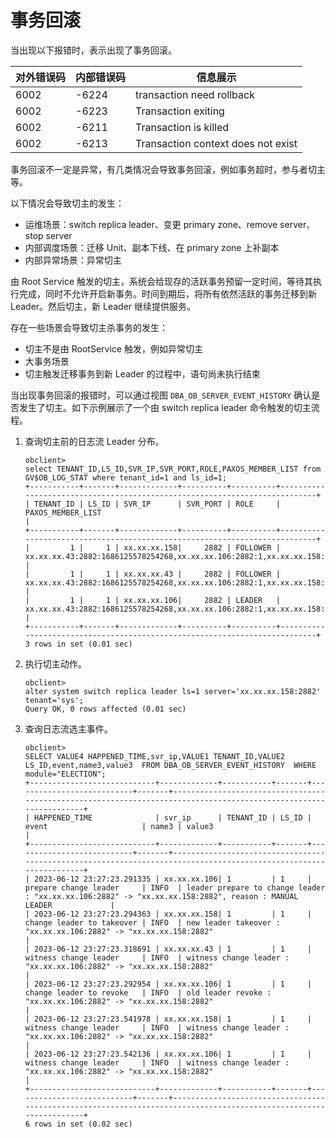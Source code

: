# 事务回滚

当出现以下报错时，表示出现了事务回滚。

|对外错误码	|内部错误码	|信息展示|
|---|---|---|
|6002	|-6224	|transaction need rollback|
|6002	|-6223	|Transaction exiting|
|6002	|-6211	|Transaction is killed|
|6002	|-6213	|Transaction context does not exist|

事务回滚不一定是异常，有几类情况会导致事务回滚，例如事务超时，参与者切主等。

以下情况会导致切主的发生：

* 运维场景：switch replica leader、变更 primary zone、remove server、stop server 
* 内部调度场景：迁移 Unit、副本下线、在 primary zone 上补副本
* 内部异常场景：异常切主

由 Root Service 触发的切主，系统会给现存的活跃事务预留一定时间，等待其执行完成，同时不允许开启新事务。时间到期后，将所有依然活跃的事务迁移到新 Leader。然后切主，新 Leader 继续提供服务。

存在一些场景会导致切主杀事务的发生：

* 切主不是由 RootService 触发，例如异常切主
* 大事务场景
* 切主触发迁移事务到新 Leader 的过程中，语句尚未执行结束

当出现事务回滚的报错时，可以通过视图 `DBA_OB_SERVER_EVENT_HISTORY` 确认是否发生了切主。如下示例展示了一个由 switch replica leader 命令触发的切主流程。

1. 查询切主前的日志流 Leader 分布。

    ```
    obclient> 
    select TENANT_ID,LS_ID,SVR_IP,SVR_PORT,ROLE,PAXOS_MEMBER_LIST from GV$OB_LOG_STAT where tenant_id=1 and ls_id=1;
    +-----------+-------+-------------+----------+----------+---------------------------------------------------------------------------+
    | TENANT_ID | LS_ID | SVR_IP      | SVR_PORT | ROLE     | PAXOS_MEMBER_LIST                                                         |
    +-----------+-------+-------------+----------+----------+---------------------------------------------------------------------------+
    |         1 |     1 | xx.xx.xx.158|     2882 | FOLLOWER | xx.xx.xx.43:2882:1686125578254268,xx.xx.xx.106:2882:1,xx.xx.xx.158:2882:1 |
    |         1 |     1 | xx.xx.xx.43 |     2882 | FOLLOWER | xx.xx.xx.43:2882:1686125578254268,xx.xx.xx.106:2882:1,xx.xx.xx.158:2882:1 |
    |         1 |     1 | xx.xx.xx.106|     2882 | LEADER   | xx.xx.xx.43:2882:1686125578254268,xx.xx.xx.106:2882:1,xx.xx.xx.158:2882:1 |
    +-----------+-------+-------------+----------+----------+---------------------------------------------------------------------------+
    3 rows in set (0.01 sec)
    ```

2. 执行切主动作。

    ```
    obclient> 
    alter system switch replica leader ls=1 server='xx.xx.xx.158:2882' tenant='sys';
    Query OK, 0 rows affected (0.01 sec)
    ```

3. 查询日志流选主事件。

    ```
    obclient> 
    SELECT VALUE4 HAPPENED_TIME,svr_ip,VALUE1 TENANT_ID,VALUE2 LS_ID,event,name3,value3  FROM DBA_OB_SERVER_EVENT_HISTORY  WHERE module="ELECTION";
    +----------------------------+-------------+-----------+-------+---------------------------+-------+------------------------------------------------------------------------------------------------------------------+
    | HAPPENED_TIME              | svr_ip      | TENANT_ID | LS_ID | event                     | name3 | value3                                                                                                           |
    +----------------------------+-------------+-----------+-------+---------------------------+-------+------------------------------------------------------------------------------------------------------------------+
    | 2023-06-12 23:27:23.291335 | xx.xx.xx.106| 1         | 1     | prepare change leader     | INFO  | leader prepare to change leader : "xx.xx.xx.106:2882" -> "xx.xx.xx.158:2882", reason : MANUAL LEADER             |
    | 2023-06-12 23:27:23.294363 | xx.xx.xx.158| 1         | 1     | change leader to takeover | INFO  | new leader takeover : "xx.xx.xx.106:2882" -> "xx.xx.xx.158:2882"                                                 |
    | 2023-06-12 23:27:23.318691 | xx.xx.xx.43 | 1         | 1     | witness change leader     | INFO  | witness change leader : "xx.xx.xx.106:2882" -> "xx.xx.xx.158:2882"                                               |
    | 2023-06-12 23:27:23.292954 | xx.xx.xx.106| 1         | 1     | change leader to revoke   | INFO  | old leader revoke : "xx.xx.xx.106:2882" -> "xx.xx.xx.158:2882"                                                   |
    | 2023-06-12 23:27:23.541978 | xx.xx.xx.158| 1         | 1     | witness change leader     | INFO  | witness change leader : "xx.xx.xx.106:2882" -> "xx.xx.xx.158:2882"                                               |
    | 2023-06-12 23:27:23.542136 | xx.xx.xx.106| 1         | 1     | witness change leader     | INFO  | witness change leader : "xx.xx.xx.106:2882" -> "xx.xx.xx.158:2882"                                               |
    +----------------------------+-------------+-----------+-------+---------------------------+-------+------------------------------------------------------------------------------------------------------------------+
    6 rows in set (0.02 sec)
    ```